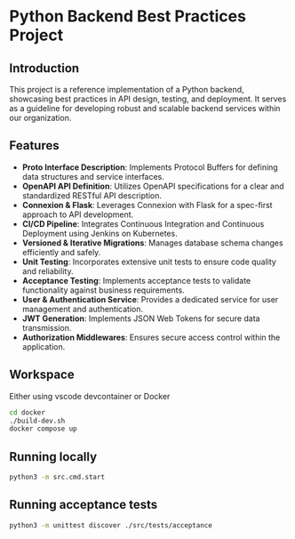 # Python Backend Best Practices Project 

## Introduction
This project is a reference implementation of a Python backend, showcasing best practices in API design, testing, and deployment. It serves as a guideline for developing robust and scalable backend services within our organization.

## Features
- **Proto Interface Description**: Implements Protocol Buffers for defining data structures and service interfaces.
- **OpenAPI API Definition**: Utilizes OpenAPI specifications for a clear and standardized RESTful API description.
- **Connexion & Flask**: Leverages Connexion with Flask for a spec-first approach to API development.
- **CI/CD Pipeline**: Integrates Continuous Integration and Continuous Deployment using Jenkins on Kubernetes.
- **Versioned & Iterative Migrations**: Manages database schema changes efficiently and safely.
- **Unit Testing**: Incorporates extensive unit tests to ensure code quality and reliability.
- **Acceptance Testing**: Implements acceptance tests to validate functionality against business requirements.
- **User & Authentication Service**: Provides a dedicated service for user management and authentication.
- **JWT Generation**: Implements JSON Web Tokens for secure data transmission.
- **Authorization Middlewares**: Ensures secure access control within the application.

## Workspace

Either using vscode devcontainer or Docker 

```bash
cd docker 
./build-dev.sh
docker compose up
```

## Running locally

```bash
python3 -m src.cmd.start
```

## Running acceptance tests
```bash
python3 -m unittest discover ./src/tests/acceptance
```


